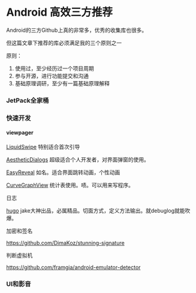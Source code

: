 # Android 高效三方推荐

Android的三方Github上真的非常多，优秀的收集库也很多。

但这篇文章下推荐的库必须满足我的三个原则之一

原则：

1. 使用过，至少经历过一个项目周期
2. 参与开源，进行功能提交和沟通
3. 基础原理调研，至少有一篇基础原理解释



### JetPack全家桶



### 快速开发

#### viewpager 

[LiquidSwipe](https://github.com/Chrisvin/LiquidSwipe) 特别适合首次引导

[AestheticDialogs](https://github.com/gabriel-TheCode/AestheticDialogs) 超级适合个人开发者，对界面弹窗的使用。

[EasyReveal](https://github.com/Chrisvin/EasyReveal) 如名。适合界面跳转动画，个性动画

[CurveGraphView](https://github.com/swapnil1104/CurveGraphView) 统计表使用。啧。可以用来写程序。



日志

[hugo](https://github.com/JakeWharton/hugo) jake大神出品，必属精品。切面方式，定义方法输出。就debuglog就能吹爆。



加密和签名

https://github.com/DimaKoz/stunning-signature



判断虚拟机

https://github.com/framgia/android-emulator-detector

### UI和影音





